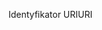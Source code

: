 <span data-ttu-id="78c7f-101">Identyfikator URI</span><span class="sxs-lookup"><span data-stu-id="78c7f-101">URI</span></span>